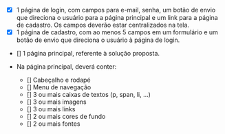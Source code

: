 - [X] 1 página de login, com campos para e-mail, senha, um botão de envio que direciona o usuário para a página principal e um link para a página de cadastro. Os campos deverão estar centralizados na tela.
- [X] 1 página de cadastro, com ao menos 5 campos em um formulário e um botão de envio que direciona o usuário à página de login.
- [] 1 página principal, referente à solução proposta.

- Na página principal, deverá conter:
    - [] Cabeçalho e rodapé
    - [] Menu de navegação
    - [] 3 ou mais caixas de textos (p, span, li, …)
    - [] 3 ou mais imagens
    - [] 3 ou mais links
    - [] 2 ou mais cores de fundo
    - [] 2 ou mais fontes
